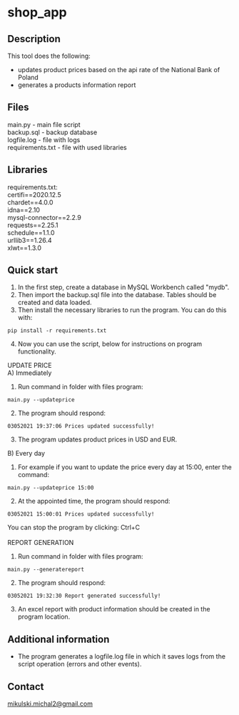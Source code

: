 # shop_app
## Description
This tool does the following:

- updates product prices based on the api rate of the National Bank of Poland<br />
- generates a products information report<br />

## Files

main.py - main file script<br />
backup.sql - backup database<br />
logfile.log - file with logs<br />
requirements.txt - file with used libraries<br />


## Libraries

requirements.txt:<br />
certifi==2020.12.5<br />
chardet==4.0.0<br />
idna==2.10<br />
mysql-connector==2.2.9<br />
requests==2.25.1<br />
schedule==1.1.0<br />
urllib3==1.26.4<br />
xlwt==1.3.0<br />


## Quick start
1. In the first step, create a database in MySQL Workbench called "mydb".<br />
2. Then import the backup.sql file into the database. Tables should be created and data loaded.<br />
3. Then install the necessary libraries to run the program. You can do this with:<br />
```
pip install -r requirements.txt
```
4. Now you can use the script, below for instructions on program functionality.<br />

UPDATE PRICE<br />
A) Immediately<br />
1. Run command in folder with files program:<br />
```
main.py --updateprice
```
2. The program should respond:<br />
```
03052021 19:37:06 Prices updated successfully!
```
3. The program updates product prices in USD and EUR.<br />

B) Every day<br />

1. For example if you want to update the price every day at 15:00, enter the command:<br />
```
main.py --updateprice 15:00
```
2. At the appointed time, the program should respond:<br />
```
03052021 15:00:01 Prices updated successfully!
```
You can stop the program by clicking: Ctrl+C<br /><br />
REPORT GENERATION<br />

1. Run command in folder with files program:<br />
```
main.py --generatereport
```
2. The program should respond:<br />
```
03052021 19:32:30 Report generated successfully!
```
3. An excel report with product information should be created in the program location.<br />

## Additional  information<br />
- The program generates a logfile.log file in which it saves logs from the script operation (errors and other events).<br />

## Contact<br />
mikulski.michal2@gmail.com

